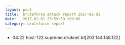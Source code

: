 ```yaml
---
layout: post
title:  bruteforce attack report 2017-02-01
date:   2017-02-01 23:59:59 +09:00
category: bruteforce report
---
```


* 04:22 host-122.supreme.druknet.bt[202.144.148.122]
